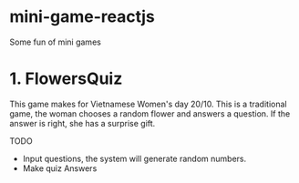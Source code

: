 # mini-game-reactjs

Some fun of mini games

# 1. FlowersQuiz

This game makes for Vietnamese Women's day 20/10. This is a traditional game, the woman chooses a random flower and answers a question. If the answer is right, she has a surprise gift.

TODO

- Input questions, the system will generate random numbers.
- Make quiz Answers
